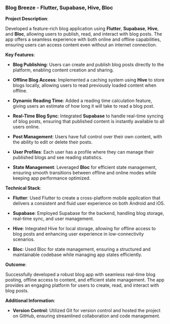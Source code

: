 

### Blog Breeze - Flutter, Supabase, Hive, Bloc

**Project Description**:

Developed a feature-rich blog application using **Flutter**, **Supabase**, **Hive**, and **Bloc**, allowing users to publish, read, and interact with blog posts. The app offers a seamless experience with both online and offline capabilities, ensuring users can access content even without an internet connection.

**Key Features**:

- **Blog Publishing**: Users can create and publish blog posts directly to the platform, enabling content creation and sharing.
  
- **Offline Blog Access**: Implemented a caching system using **Hive** to store blogs locally, allowing users to read previously loaded content when offline.
  
- **Dynamic Reading Time**: Added a reading time calculation feature, giving users an estimate of how long it will take to read a blog post.

- **Real-Time Blog Sync**: Integrated **Supabase** to handle real-time syncing of blog posts, ensuring that published content is instantly available to all users online.

- **Post Management**: Users have full control over their own content, with the ability to edit or delete their posts.

- **User Profiles**: Each user has a profile where they can manage their published blogs and see reading statistics.

- **State Management**: Leveraged **Bloc** for efficient state management, ensuring smooth transitions between offline and online modes while keeping app performance optimized.

**Technical Stack**:

- **Flutter**: Used Flutter to create a cross-platform mobile application that delivers a consistent and fluid user experience on both Android and iOS.

- **Supabase**: Employed Supabase for the backend, handling blog storage, real-time sync, and user management.

- **Hive**: Integrated Hive for local storage, allowing for offline access to blog posts and enhancing user experience in low-connectivity scenarios.

- **Bloc**: Used Bloc for state management, ensuring a structured and maintainable codebase while managing app states efficiently.

**Outcome**:

Successfully developed a robust blog app with seamless real-time blog posting, offline access to content, and efficient state management. The app provides an engaging platform for users to create, read, and interact with blog posts.

**Additional Information**:

- **Version Control**: Utilized Git for version control and hosted the project on GitHub, ensuring streamlined collaboration and code management.
